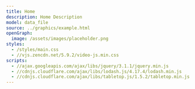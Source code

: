 ```yaml
---
title: Home
description: Home Description
model: data_file
source: ../graphics/example.html
openGraph:
  image: /assets/images/placeholder.png
styles:
  - /styles/main.css
  - //vjs.zencdn.net/5.9.2/video-js.min.css
scripts:
  - //ajax.googleapis.com/ajax/libs/jquery/3.1.1/jquery.min.js
  - //cdnjs.cloudflare.com/ajax/libs/lodash.js/4.17.4/lodash.min.js
  - //cdnjs.cloudflare.com/ajax/libs/tabletop.js/1.5.2/tabletop.min.js
---
```

